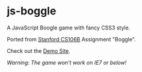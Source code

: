 js-boggle
=========

A JavaScript Boogle game with fancy CSS3 style.

Ported from [Stanford CS106B](http://www.stanford.edu/class/cs106b/) Assignment "Boggle".

Check out the [Demo Site](http://zacyu.github.io/js-boggle/app).

*Warning: The game won't work on IE7 or below!*
